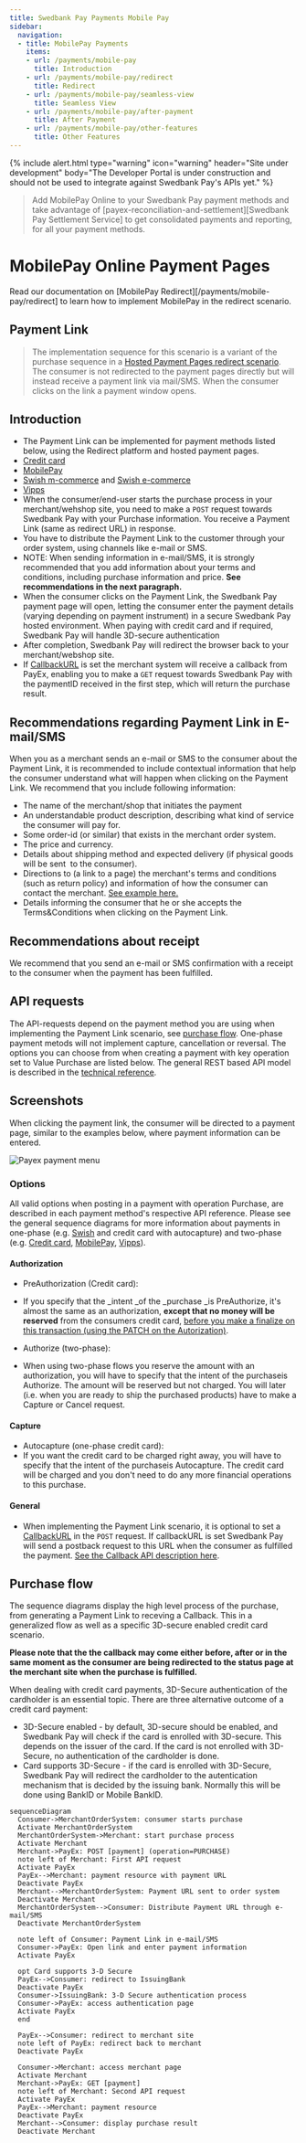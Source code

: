 ```yaml
---
title: Swedbank Pay Payments Mobile Pay
sidebar:
  navigation:
  - title: MobilePay Payments
    items:
    - url: /payments/mobile-pay
      title: Introduction
    - url: /payments/mobile-pay/redirect
      title: Redirect
    - url: /payments/mobile-pay/seamless-view
      title: Seamless View
    - url: /payments/mobile-pay/after-payment
      title: After Payment
    - url: /payments/mobile-pay/other-features
      title: Other Features
---
```


{% include alert.html type="warning"
                      icon="warning"
                      header="Site under development"
                      body="The Developer Portal is under construction and should not be used to integrate against Swedbank Pay's APIs yet." %}

>Add MobilePay Online to your Swedbank Pay payment methods and take advantage of [payex-reconciliation-and-settlement][Swedbank Pay Settlement Service] to get consolidated payments and reporting, for all your payment methods.

# MobilePay Online Payment Pages

Read our documentation on [MobilePay Redirect][/payments/mobile-pay/redirect] to learn how to implement MobilePay in the redirect scenario.

## Payment Link

>The implementation sequence for this scenario is a variant of the purchase sequence in a [Hosted Payment Pages redirect scenario][redirect-implementation]. The consumer is not redirected to the payment pages directly but will instead receive a payment link via mail/SMS. When the consumer clicks on the link a payment window opens.

## Introduction

*  The Payment Link can be implemented for payment methods listed below, using the Redirect platform and hosted payment pages.  
  *  [Credit card][credit-card]
  *  [MobilePay][mobile-pay]
  *  [Swish m-commerce][swish-m-commerce] and [Swish e-commerce][swish-e-commerce]
  *  [Vipps][vipps]
*  When the consumer/end-user starts the purchase process in your merchant/wehshop site, you need to make a `POST` request towards Swedbank Pay with your Purchase information. You receive a Payment Link (same as redirect URL) in response. 
*  You have to distribute the Payment Link to the customer through your order system, using channels like e-mail or SMS.
  *  NOTE: When sending information in e-mail/SMS, it is strongly recommended that you add information about your terms and conditions, including purchase information and price. **See recommendations in the next paragraph.**
*  When the consumer clicks on the Payment Link, the Swedbank Pay payment page will open, letting the consumer enter the payment details (varying depending on payment instrument) in a secure Swedbank Pay hosted environment. When paying with credit card and if required, Swedbank Pay will handle 3D-secure authentication 
*  After completion, Swedbank Pay will redirect the browser back to your merchant/webshop site.
*  If [CallbackURL][technical-reference-callbackurl] is set the merchant system will receive a callback from PayEx, enabling you to make a `GET` request towards Swedbank Pay with the paymentID received in the first step, which will return the purchase result.

## Recommendations regarding Payment Link in E-mail/SMS

When you as a merchant sends an e-mail or SMS to the consumer about the Payment Link, it is recommended to include contextual information that help the consumer understand what will happen when clicking on the Payment Link. We recommend that you include following information:

*  The name of the merchant/shop that initiates the payment
*  An understandable product description, describing what kind of service the consumer will pay for.
*  Some order-id (or similar) that exists in the merchant order system.
*  The price and currency.
*  Details about shipping method and expected delivery (if physical goods will be sent  to the consumer).
*  Directions to (a link to a page) the merchant's terms and conditions (such as return policy) and information of how the consumer can contact the merchant. [See example here.][paymentlink-pdf]
*  Details informing the consumer that he or she accepts the Terms&Conditions when clicking on the Payment Link.

## Recommendations about receipt

We recommend that you send an e-mail or SMS confirmation with a receipt to the consumer when the payment has been fulfilled.

## API requests

The API-requests depend on the payment method you are using when implementing the Payment Link scenario, see [purchase flow](#purchase-flow). One-phase payment metods will not implement capture, cancellation or reversal. The options you can choose from when creating a payment with key operation set to Value Purchase are listed below. The general REST based API model is described in the [technical reference][technical-reference].

## Screenshots

When clicking the payment link, the consumer will be directed to a payment page, similar to the examples below, where payment information can be entered.

![Payex payment menu][1551694498854-650]

### Options

All valid options when posting in a payment with operation Purchase, are described in each payment method's respective API reference. Please see the general sequence diagrams for more information about payments in one-phase (e.g. [Swish][swish-m-commerce] and credit card with autocapture) and two-phase (e.g. [Credit card][credit-card], [MobilePay][mobile-pay], [Vipps][vipps]).

#### Authorization

*  PreAuthorization (Credit card):
  *  If you specify that the _intent _of the _purchase _is PreAuthorize, it's almost the same as an authorization, **except that no money will be reserved** from the consumers credit card, [before you make a finalize on this transaction (using the PATCH on the Autorization)][tecnical-reference-finalize].

*  Authorize (two-phase):
  *  When using two-phase flows you reserve the amount with an authorization, you will have to specify that the intent of the purchaseis Authorize. The amount will be reserved but not charged. You will later (i.e. when you are ready to ship the purchased products) have to make a Capture or Cancel request.

#### Capture

*  Autocapture (one-phase credit card):
  *  If you want the credit card to be charged right away, you will have to specify that the intent of the purchaseis Autocapture. The credit card will be charged and you don't need to do any more financial operations to this purchase.

#### General

*  When implementing the Payment Link scenario, it is optional to set a [CallbackURL][technical-reference-callbackurl] in the `POST` request. If callbackURL is set Swedbank Pay will send a postback request to this URL when the consumer as fulfilled the payment. [See the Callback API description here][technical-reference-callback].

## Purchase flow

The sequence diagrams display the high level process of the purchase, from generating a Payment Link to receving a Callback. This in a generalized flow as well as a specific 3D-secure enabled credit card scenario.  

**Please note that the the callback may come either before, after or in the same moment as the consumer are being redirected to the status page at the merchant site when the purchase is fulfilled.**

When dealing with credit card payments, 3D-Secure authentication of the cardholder is an essential topic. There are three alternative outcome of a credit card payment:

* 3D-Secure enabled - by default, 3D-secure should be enabled, and Swedbank Pay will check if the card is enrolled with 3D-secure. This depends on the issuer of the card. If the card is not enrolled with 3D-Secure, no authentication of the cardholder is done.
* Card supports 3D-Secure - if the card is enrolled with 3D-Secure, Swedbank Pay will redirect the cardholder to the autentication mechanism that is decided by the issuing bank. Normally this will be done using BankID or Mobile BankID. 

```mermaid
sequenceDiagram
  Consumer->MerchantOrderSystem: consumer starts purchase
  Activate MerchantOrderSystem
  MerchantOrderSystem->Merchant: start purchase process
  Activate Merchant  
  Merchant->PayEx: POST [payment] (operation=PURCHASE)
  note left of Merchant: First API request
  Activate PayEx
  PayEx-->Merchant: payment resource with payment URL 
  Deactivate PayEx
  Merchant-->MerchantOrderSystem: Payment URL sent to order system
  Deactivate Merchant
  MerchantOrderSystem-->Consumer: Distribute Payment URL through e-mail/SMS
  Deactivate MerchantOrderSystem
  
  note left of Consumer: Payment Link in e-mail/SMS
  Consumer->PayEx: Open link and enter payment information
  Activate PayEx
  
  opt Card supports 3-D Secure
  PayEx-->Consumer: redirect to IssuingBank
  Deactivate PayEx
  Consumer->IssuingBank: 3-D Secure authentication process
  Consumer->PayEx: access authentication page
  Activate PayEx
  end
  
  PayEx-->Consumer: redirect to merchant site
  note left of PayEx: redirect back to merchant
  Deactivate PayEx
  
  Consumer->Merchant: access merchant page
  Activate Merchant
  Merchant->PayEx: GET [payment]
  note left of Merchant: Second API request
  Activate PayEx
  PayEx-->Merchant: payment resource
  Deactivate PayEx
  Merchant-->Consumer: display purchase result
  Deactivate Merchant
```


[1551694498854-650]: /assets/img/1551694498854-650.png
[credit-card]: #
[mobile-pay]: #
[payex-reconciliation-and-settlement]: #
[paymentlink-pdf]: #
[redirect-implementation]: #
[swish-e-commerce]: #
[swish-m-commerce]: #
[technical-reference-callback]: #
[technical-reference-callbackurl]: #
[technical-reference]: #
[tecnical-reference-finalize]: #
[vipps]: #
